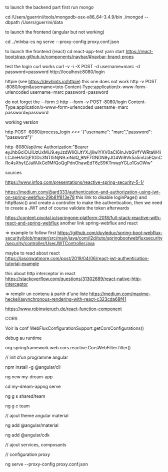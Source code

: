 to launch the backend part first run mongo

cd /Users/guerrini/tools/mongodb-osx-x86_64-3.4.9/bin
./mongod --dbpath /Users/guerrini/data


to launch the frontend (angular but not working)

cd ../mlnba-cs
ng serve --proxy-config proxy.conf.json

to launch the frontend (react)
cd react-app-test
yarn start
https://react-bootstrap.github.io/components/navbar/#navbar-brand-props

test the login
curl works
curl -v -i -X POST -d username=marc -d password=password http://localhost:8080/login

httpie (see https://devhints.io/httpie)
this one does not work
http -v POST :8080/login&username=toto Content-Type:application/x-www-form-urlencoded username=marc password=password

do not forget the --form :)
http --form -v POST :8080/login Content-Type:application/x-www-form-urlencoded username=marc password=password

working version

http POST :8080/process_login <<< '{"username": "marc","password": "password"}'

http :8080/api/me Authorization:"Bearer eyJhbGciOiJIUzUxMiJ9.eyJzdWIiOiJtYXJjIiwiYXV0aCI6InJvbGVfYWRtaW4iLCJleHAiOjE1ODc3NTI5NjN9.xiNdQ_9NF7GNDN8yJO4Wi9Vk5a5mUaEQmCRc4sXhyfZJaWJkGd1MfQoQgPdnOhawEdT6zS9KTmwpYGLo1GsOWw"



sources

https://www.infoq.com/presentations/reactive-spring-security-5-1/

https://medium.com/@ard333/authentication-and-authorization-using-jwt-on-spring-webflux-29b81f813e78
this link to disable loginPage() and httpBasic() and create a controller to make the 
authentication, then we need to create a JWT and of course validate the token afterwards

https://content.pivotal.io/springone-platform-2018/full-stack-reactive-with-react-and-spring-webflux
another link spring-webflux and react

=> example to follow first 
https://github.com/duyleduc/spring-boot-webflux-security/blob/master/src/main/java/com/l2d/tuto/springbootwebfluxsecurity/security/controller/UserJWTController.java

maybe to read about react https://jasonwatmore.com/post/2019/04/06/react-jwt-authentication-tutorial-example

this about http interceptor in react
https://stackoverflow.com/questions/31302689/react-native-http-interceptor


=> remplir un contenu à partir d'une liste
https://medium.com/maxime-heckel/asynchronous-rendering-with-react-c323cda68f41

https://www.robinwieruch.de/react-function-component





CORS



Voir la conf WebFluxConfigurationSupport.getCorsConfigurations()



debug au runtime

org.springframework.web.cors.reactive.CorsWebFilter.filter()





// init d'un programme angular

npm install -g @angular/cli

ng new my-dream-app

cd my-dream-appng serve

ng g s shared/team

ng g c team

// ajout theme angular material

ng add @angular/material

ng add @angular/cdk

// ajout services, composants

// configuration proxy

ng serve --proxy-config proxy.conf.json

